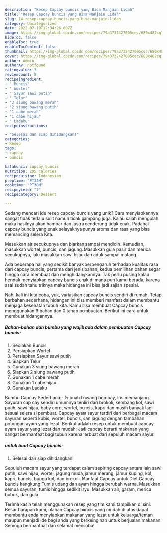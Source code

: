 ```yaml
---
description: "Resep Capcay buncis yang Bisa Manjain Lidah"
title: "Resep Capcay buncis yang Bisa Manjain Lidah"
slug: 14-resep-capcay-buncis-yang-bisa-manjain-lidah
category: Uncategorized
date: 2022-07-10T12:34:26.607Z
image: https://img-global.cpcdn.com/recipes/79a3732427005cec/680x482cq70/capcay-buncis-foto-resep-utama.jpg
hideToc: false
enableToc: true
enableTocContent: false
thumbnail: https://img-global.cpcdn.com/recipes/79a3732427005cec/680x482cq70/capcay-buncis-foto-resep-utama.jpg
cover: https://img-global.cpcdn.com/recipes/79a3732427005cec/680x482cq70/capcay-buncis-foto-resep-utama.jpg
author: Admin
authorAv: notfound
ratingvalue: 3
reviewcount: 8
recipeingredient:
- " Buncis"
- " Wortel"
- " Sayur sawi putih"
- " Telur"
- "3 siung bawang merah"
- "2 siung bawang putih"
- "1 cabe merah"
- "1 cabe hijau"
- " Ladaku"
recipeinstructions:

- "Selesai dan siap dihidangkan!"
categories:
- Resep
tags:
- capcay
- buncis

katakunci: capcay buncis 
nutrition: 295 calories
recipecuisine: Indonesian
preptime: "PT34M"
cooktime: "PT30M"
recipeyield: "2"
recipecategory: Dessert

---
```





Sedang mencari ide resep capcay buncis yang unik? Cara menyiapkannya sangat tidak terlalu sulit namun tidak gampang juga. Kalau salah mengolah maka hasilnya akan hambar dan justru cenderung tidak enak. Padahal capcay buncis yang enak selayaknya punya aroma dan rasa yang bisa memancing selera Kita.





Masukkan air secukupnya dan biarkan sampai mendidih. Kemudian, masukkan wortel, buncis, dan jagung. Masukkan gula pasir dan merica secukupnya, lalu masukkan sawi hijau dan aduk sampai matang.

Ada beberapa hal yang sedikit banyak berpengaruh terhadap kualitas rasa dari capcay buncis, pertama dari jenis bahan, kedua pemilihan bahan segar hingga cara membuat dan menghidangkannya. Tak perlu pusing kalau hendak menyiapkan capcay buncis enak di mana pun kamu berada, karena asal sudah tahu triknya maka hidangan ini bisa jadi sajian spesial.






Nah, kali ini kita coba, yuk, variasikan capcay buncis sendiri di rumah. Tetap berbahan sederhana, hidangan ini bisa memberi manfaat dalam membantu menjaga kesehatan tubuh kita. Kamu bisa membuat Capcay buncis menggunakan 9 bahan dan 0 tahap pembuatan. Berikut ini cara untuk membuat hidangannya.

<!--inarticleads1-->

##### Bahan-bahan dan bumbu yang wajib ada dalam pembuatan Capcay buncis:

1. Sediakan  Buncis
1. Persiapkan  Wortel
1. Persiapkan  Sayur sawi putih
1. Siapkan  Telur
1. Gunakan 3 siung bawang merah
1. Siapkan 2 siung bawang putih
1. Gunakan 1 cabe merah
1. Gunakan 1 cabe hijau
1. Gunakan  Ladaku


Bumbu Capcay Sederhana:- ½ buah bawang bombay, iris memanjang. Sayuran cap cay sendiri umumnya terdiri dari brokoli, kembang kol, sawi putih, sawi hijau, baby corn, wortel, buncis, kapri dan masih banyak lagi sesuai selera si pembuat. Capcay ayam sayur terdiri dari berbagai macam sayuran seperti kubis, wortel, buncis, dan jagung dengan tambahan potongan ayam yang lezat. Berikut adalah resep untuk membuat capcay ayam sayur yang lezat dan mudah: Jadi capcay berarti makanan yang sangat bermanfaat bagi tubuh karena terbuat dari sepuluh macam sayur. 

<!--inarticleads2-->

#####  untuk buat Capcay buncis:


1. Selesai dan siap dihidangkan!

Sepuluh macam sayur yang terdapat dalam sepiring capcay antara lain sawi putih, sawi hijau, wortel, jagung muda, jamur merang, jamur kuping, kol, kapri, buncis, bunga kol, dan brokoli. Manfaat Capcay untuk Diet Capcay buncis kangkung Tumis udang dan ayam hingga berubah warna. Masukkan semua sayuran, tumis hingga sedikit layu. Masukkan air, garam, merica bubuk, dan gula. 

Terima kasih telah menggunakan resep yang tim kami tampilkan di sini. Besar harapan kami, olahan Capcay buncis yang mudah di atas dapat membantu anda menyiapkan makanan yang lezat untuk keluarga/teman maupun menjadi ide bagi anda yang berkeinginan untuk berjualan makanan. Semoga bermanfaat dan selamat mencoba!

